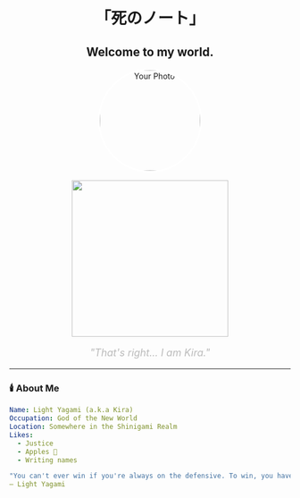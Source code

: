 <h1 align="center" style="font-family:serif;">「死のノート」</h1>
<h2 align="center">Welcome to my world.</h2>

<p align="center">
  <img src="https://your-image-link.com/your-photo.jpg" alt="Your Photo" width="180" style="border-radius:50%; border:3px solid #fff;"/>
</p>

<p align="center">
  <img src="https://encrypted-tbn0.gstatic.com/images?q=tbn:ANd9GcSpwA7JsCsAkGgifTtx-OcEq-rJ6PQG_P4E2w&s" width="280" />
</p>

<p align="center" style="font-style:italic; font-size:18px; color:#bbb;">
  "That's right... I am Kira."
</p>

---

### 🕯️ About Me

```yaml
Name: Light Yagami (a.k.a Kira)
Occupation: God of the New World
Location: Somewhere in the Shinigami Realm
Likes:
  - Justice
  - Apples 🍎
  - Writing names

"You can't ever win if you're always on the defensive. To win, you have to attack!"
— Light Yagami




